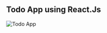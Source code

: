 ## Todo App using React.Js

![Todo App](https://github.com/arch888/todo-react/screenshots/Todo-React.png)